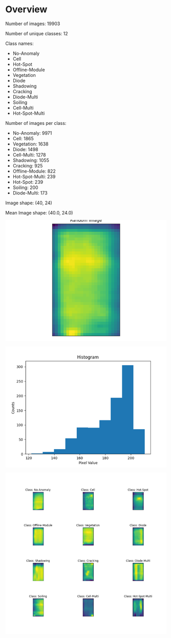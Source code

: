 
Overview
========


Number of images: 19903

Number of unique classes: 12

Class names:
- No-Anomaly
- Cell
- Hot-Spot
- Offline-Module
- Vegetation
- Diode
- Shadowing
- Cracking
- Diode-Multi
- Soiling
- Cell-Multi
- Hot-Spot-Multi


Number of images per class: 
- No-Anomaly: 9971
- Cell: 1865
- Vegetation: 1638
- Diode: 1498
- Cell-Multi: 1278
- Shadowing: 1055
- Cracking: 925
- Offline-Module: 822
- Hot-Spot-Multi: 239
- Hot-Spot: 239
- Soiling: 200
- Diode-Multi: 173


Image shape: (40, 24)

Mean Image shape: (40.0, 24.0)

![Random Image](random_image.png)

![Histogram](random_image_histogram.png)

![Classes](random_image_each_class.png)
